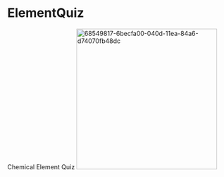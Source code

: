 # ElementQuiz
Chemical Element Quiz
<img width="319" alt="68549817-6becfa00-040d-11ea-84a6-d74070fb48dc" src="https://user-images.githubusercontent.com/43841583/68550521-955d5400-0414-11ea-9592-e3dc0f0bf263.png">
